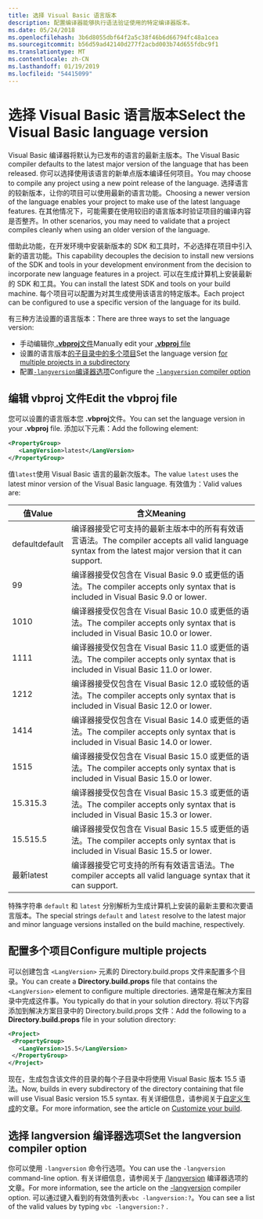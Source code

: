 ```yaml
---
title: 选择 Visual Basic 语言版本
description: 配置编译器能够执行语法验证使用的特定编译器版本。
ms.date: 05/24/2018
ms.openlocfilehash: 3b6d8055dbf64f2a5c38f46b6d66794fc48a1cea
ms.sourcegitcommit: b56d59ad42140d277f2acbd003b74d655fdbc9f1
ms.translationtype: MT
ms.contentlocale: zh-CN
ms.lasthandoff: 01/19/2019
ms.locfileid: "54415099"
---
```

# <a name="select-the-visual-basic-language-version"></a><span data-ttu-id="a017b-103">选择 Visual Basic 语言版本</span><span class="sxs-lookup"><span data-stu-id="a017b-103">Select the Visual Basic language version</span></span>

<span data-ttu-id="a017b-104">Visual Basic 编译器将默认为已发布的语言的最新主版本。</span><span class="sxs-lookup"><span data-stu-id="a017b-104">The Visual Basic compiler defaults to the latest major version of the language that has been released.</span></span> <span data-ttu-id="a017b-105">你可以选择使用该语言的新单点版本编译任何项目。</span><span class="sxs-lookup"><span data-stu-id="a017b-105">You may choose to compile any project using a new point release of the language.</span></span> <span data-ttu-id="a017b-106">选择语言的较新版本，让你的项目可以使用最新的语言功能。</span><span class="sxs-lookup"><span data-stu-id="a017b-106">Choosing a newer version of the language enables your project to make use of the latest language features.</span></span> <span data-ttu-id="a017b-107">在其他情况下，可能需要在使用较旧的语言版本时验证项目的编译内容是否整齐。</span><span class="sxs-lookup"><span data-stu-id="a017b-107">In other scenarios, you may need to validate that a project compiles cleanly when using an older version of the language.</span></span>

<span data-ttu-id="a017b-108">借助此功能，在开发环境中安装新版本的 SDK 和工具时，不必选择在项目中引入新的语言功能。</span><span class="sxs-lookup"><span data-stu-id="a017b-108">This capability decouples the decision to install new versions of the SDK and tools in your development environment from the decision to incorporate new language features in a project.</span></span> <span data-ttu-id="a017b-109">可以在生成计算机上安装最新的 SDK 和工具。</span><span class="sxs-lookup"><span data-stu-id="a017b-109">You can install the latest SDK and tools on your build machine.</span></span> <span data-ttu-id="a017b-110">每个项目可以配置为对其生成使用该语言的特定版本。</span><span class="sxs-lookup"><span data-stu-id="a017b-110">Each project can be configured to use a specific version of the language for its build.</span></span>

<span data-ttu-id="a017b-111">有三种方法设置的语言版本：</span><span class="sxs-lookup"><span data-stu-id="a017b-111">There are three ways to set the language version:</span></span>

- <span data-ttu-id="a017b-112">手动编辑你[ **.vbproj**文件](#edit-the-vbproj-file)</span><span class="sxs-lookup"><span data-stu-id="a017b-112">Manually edit your [**.vbproj** file](#edit-the-vbproj-file)</span></span>
- <span data-ttu-id="a017b-113">设置的语言版本[的子目录中的多个项目](#configure-multiple-projects)</span><span class="sxs-lookup"><span data-stu-id="a017b-113">Set the language version [for multiple projects in a subdirectory](#configure-multiple-projects)</span></span>
- <span data-ttu-id="a017b-114">配置[`-langversion`编译器选项](#set-the-langversion-compiler-option)</span><span class="sxs-lookup"><span data-stu-id="a017b-114">Configure the [`-langversion` compiler option](#set-the-langversion-compiler-option)</span></span>

## <a name="edit-the-vbproj-file"></a><span data-ttu-id="a017b-115">编辑 vbproj 文件</span><span class="sxs-lookup"><span data-stu-id="a017b-115">Edit the vbproj file</span></span>

<span data-ttu-id="a017b-116">您可以设置的语言版本您 **.vbproj**文件。</span><span class="sxs-lookup"><span data-stu-id="a017b-116">You can set the language version in your **.vbproj** file.</span></span> <span data-ttu-id="a017b-117">添加以下元素：</span><span class="sxs-lookup"><span data-stu-id="a017b-117">Add the following element:</span></span>

```xml
<PropertyGroup>
   <LangVersion>latest</LangVersion>
</PropertyGroup>
```

<span data-ttu-id="a017b-118">值`latest`使用 Visual Basic 语言的最新次版本。</span><span class="sxs-lookup"><span data-stu-id="a017b-118">The value `latest` uses the latest minor version of the Visual Basic language.</span></span> <span data-ttu-id="a017b-119">有效值为：</span><span class="sxs-lookup"><span data-stu-id="a017b-119">Valid values are:</span></span>

|<span data-ttu-id="a017b-120">值</span><span class="sxs-lookup"><span data-stu-id="a017b-120">Value</span></span>|<span data-ttu-id="a017b-121">含义</span><span class="sxs-lookup"><span data-stu-id="a017b-121">Meaning</span></span>|
|------------|-------------|
|<span data-ttu-id="a017b-122">default</span><span class="sxs-lookup"><span data-stu-id="a017b-122">default</span></span>|<span data-ttu-id="a017b-123">编译器接受它可支持的最新主版本中的所有有效语言语法。</span><span class="sxs-lookup"><span data-stu-id="a017b-123">The compiler accepts all valid language syntax from the latest major version that it can support.</span></span>|
|<span data-ttu-id="a017b-124">9</span><span class="sxs-lookup"><span data-stu-id="a017b-124">9</span></span>|<span data-ttu-id="a017b-125">编译器接受仅包含在 Visual Basic 9.0 或更低的语法。</span><span class="sxs-lookup"><span data-stu-id="a017b-125">The compiler accepts only syntax that is included in Visual Basic 9.0 or lower.</span></span>|
|<span data-ttu-id="a017b-126">10</span><span class="sxs-lookup"><span data-stu-id="a017b-126">10</span></span>|<span data-ttu-id="a017b-127">编译器接受仅包含在 Visual Basic 10.0 或更低的语法。</span><span class="sxs-lookup"><span data-stu-id="a017b-127">The compiler accepts only syntax that is included in Visual Basic 10.0 or lower.</span></span>|
|<span data-ttu-id="a017b-128">11</span><span class="sxs-lookup"><span data-stu-id="a017b-128">11</span></span>|<span data-ttu-id="a017b-129">编译器接受仅包含在 Visual Basic 11.0 或更低的语法。</span><span class="sxs-lookup"><span data-stu-id="a017b-129">The compiler accepts only syntax that is included in Visual Basic 11.0 or lower.</span></span>|
|<span data-ttu-id="a017b-130">12</span><span class="sxs-lookup"><span data-stu-id="a017b-130">12</span></span>|<span data-ttu-id="a017b-131">编译器接受仅包含在 Visual Basic 12.0 或较低的语法。</span><span class="sxs-lookup"><span data-stu-id="a017b-131">The compiler accepts only syntax that is included in Visual Basic 12.0 or lower.</span></span>|
|<span data-ttu-id="a017b-132">14</span><span class="sxs-lookup"><span data-stu-id="a017b-132">14</span></span>|<span data-ttu-id="a017b-133">编译器接受仅包含在 Visual Basic 14.0 或更低的语法。</span><span class="sxs-lookup"><span data-stu-id="a017b-133">The compiler accepts only syntax that is included in Visual Basic 14.0 or lower.</span></span>|
|<span data-ttu-id="a017b-134">15</span><span class="sxs-lookup"><span data-stu-id="a017b-134">15</span></span>|<span data-ttu-id="a017b-135">编译器接受仅包含在 Visual Basic 15.0 或更低的语法。</span><span class="sxs-lookup"><span data-stu-id="a017b-135">The compiler accepts only syntax that is included in Visual Basic 15.0 or lower.</span></span>|
|<span data-ttu-id="a017b-136">15.3</span><span class="sxs-lookup"><span data-stu-id="a017b-136">15.3</span></span>|<span data-ttu-id="a017b-137">编译器接受仅包含在 Visual Basic 15.3 或更低的语法。</span><span class="sxs-lookup"><span data-stu-id="a017b-137">The compiler accepts only syntax that is included in Visual Basic 15.3 or lower.</span></span>|
|<span data-ttu-id="a017b-138">15.5</span><span class="sxs-lookup"><span data-stu-id="a017b-138">15.5</span></span>|<span data-ttu-id="a017b-139">编译器接受仅包含在 Visual Basic 15.5 或更低的语法。</span><span class="sxs-lookup"><span data-stu-id="a017b-139">The compiler accepts only syntax that is included in Visual Basic 15.5 or lower.</span></span>|
|<span data-ttu-id="a017b-140">最新</span><span class="sxs-lookup"><span data-stu-id="a017b-140">latest</span></span>|<span data-ttu-id="a017b-141">编译器接受它可支持的所有有效语言语法。</span><span class="sxs-lookup"><span data-stu-id="a017b-141">The compiler accepts all valid language syntax that it can support.</span></span>|

<span data-ttu-id="a017b-142">特殊字符串 `default` 和 `latest` 分别解析为生成计算机上安装的最新主要和次要语言版本。</span><span class="sxs-lookup"><span data-stu-id="a017b-142">The special strings `default` and `latest` resolve to the latest major and minor language versions installed on the build machine, respectively.</span></span>

## <a name="configure-multiple-projects"></a><span data-ttu-id="a017b-143">配置多个项目</span><span class="sxs-lookup"><span data-stu-id="a017b-143">Configure multiple projects</span></span>

<span data-ttu-id="a017b-144">可以创建包含 `<LangVersion>` 元素的 Directory.build.props 文件来配置多个目录。</span><span class="sxs-lookup"><span data-stu-id="a017b-144">You can create a **Directory.build.props** file that contains the `<LangVersion>` element to configure multiple directories.</span></span> <span data-ttu-id="a017b-145">通常是在解决方案目录中完成这件事。</span><span class="sxs-lookup"><span data-stu-id="a017b-145">You typically do that in your solution directory.</span></span> <span data-ttu-id="a017b-146">将以下内容添加到解决方案目录中的 Directory.build.props 文件：</span><span class="sxs-lookup"><span data-stu-id="a017b-146">Add the following to a **Directory.build.props** file in your solution directory:</span></span>

```xml
<Project>
 <PropertyGroup>
   <LangVersion>15.5</LangVersion>
 </PropertyGroup>
</Project>
```

<span data-ttu-id="a017b-147">现在，生成包含该文件的目录的每个子目录中将使用 Visual Basic 版本 15.5 语法。</span><span class="sxs-lookup"><span data-stu-id="a017b-147">Now, builds in every subdirectory of the directory containing that file will use Visual Basic version 15.5 syntax.</span></span> <span data-ttu-id="a017b-148">有关详细信息，请参阅关于[自定义生成](/visualstudio/msbuild/customize-your-build)的文章。</span><span class="sxs-lookup"><span data-stu-id="a017b-148">For more information, see the article on [Customize your build](/visualstudio/msbuild/customize-your-build).</span></span>

## <a name="set-the-langversion-compiler-option"></a><span data-ttu-id="a017b-149">选择 langversion 编译器选项</span><span class="sxs-lookup"><span data-stu-id="a017b-149">Set the langversion compiler option</span></span>

<span data-ttu-id="a017b-150">你可以使用 `-langversion` 命令行选项。</span><span class="sxs-lookup"><span data-stu-id="a017b-150">You can use the `-langversion` command-line option.</span></span> <span data-ttu-id="a017b-151">有关详细信息，请参阅关于 [/langversion](../reference/command-line-compiler/langversion.md) 编译器选项的文章。</span><span class="sxs-lookup"><span data-stu-id="a017b-151">For more information, see the article on the [-langversion](../reference/command-line-compiler/langversion.md) compiler option.</span></span> <span data-ttu-id="a017b-152">可以通过键入看到的有效值列表`vbc -langversion:?`。</span><span class="sxs-lookup"><span data-stu-id="a017b-152">You can see a list of the valid values by typing  `vbc -langversion:?` .</span></span>
